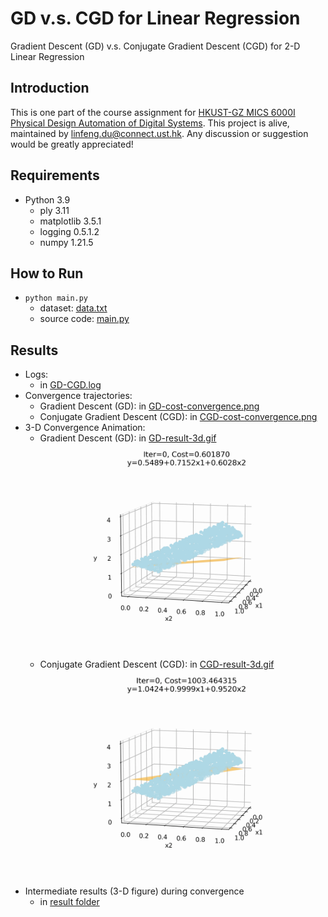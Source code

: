 # GD v.s. CGD for Linear Regression
Gradient Descent (GD) v.s. Conjugate Gradient Descent (CGD) for 2-D Linear Regression

## Introduction
This is one part of the course assignment for [HKUST-GZ MICS 6000I Physical Design Automation of Digital Systems](https://yuzhe630.github.io/teaching/2022-fall.html). This project is alive, maintained by <linfeng.du@connect.ust.hk>. Any discussion or suggestion would be greatly appreciated!

## Requirements
* Python 3.9
    * ply 3.11
    * matplotlib 3.5.1
    * logging 0.5.1.2
    * numpy 1.21.5

## How to Run
* `python main.py`
    * dataset: [data.txt](./data.txt)
    * source code: [main.py](./main.py)

## Results
* Logs:
    * in [GD-CGD.log](./GD-CGD.log)
* Convergence trajectories:
    * Gradient Descent (GD): in [GD-cost-convergence.png](./GD-cost-convergence.png)
    * Conjugate Gradient Descent (CGD): in [CGD-cost-convergence.png](./CGD-cost-convergence.png)
* 3-D Convergence Animation:
    * Gradient Descent (GD): in [GD-result-3d.gif](./GD-result-3d.gif)
    ![](GD-result-3d.gif)
    * Conjugate Gradient Descent (CGD): in [CGD-result-3d.gif](./CGD-result-3d.gif)
    ![](CGD-result-3d.gif)
* Intermediate results (3-D figure) during convergence
    * in [result folder](./result/)